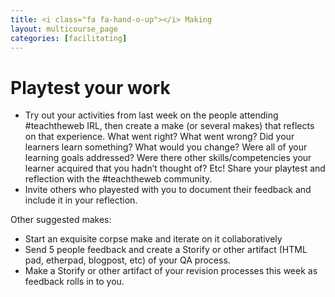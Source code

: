 ```yaml
---
title: <i class="fa fa-hand-o-up"></i> Making
layout: multicourse_page
categories: [facilitating]
---
```


# Playtest your work

* Try out your activities from last week on the people attending #teachtheweb IRL, then create a make (or several makes) that reflects on that experience. What went right? What went wrong? Did your learners learn something? What would you change? Were all of your learning goals addressed? Were there other skills/competencies your learner acquired that you hadn’t thought of? Etc! Share your playtest and reflection with the #teachtheweb community.
* Invite others who playested with you to document their feedback and include it in your reflection.

Other suggested makes:

* Start an exquisite corpse make and iterate on it collaboratively
* Send 5 people feedback and create a Storify or other artifact (HTML pad, etherpad, blogpost, etc) of your QA process.
* Make a Storify or other artifact of your revision processes this week as feedback rolls in to you.
